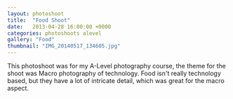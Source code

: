 ```yaml
---
layout: photoshoot
title:  "Food Shoot"
date:   2013-04-28 16:00:00 +0000
categories: photoshoots alevel
gallery: "Food"
thumbnail: "IMG_20140517_134605.jpg"
---
```

This photoshoot was for my A-Level photography course, the theme for the shoot was Macro photography of technology. Food isn't really technology based, but they have a lot of intricate detail, which was great for the macro aspect.
